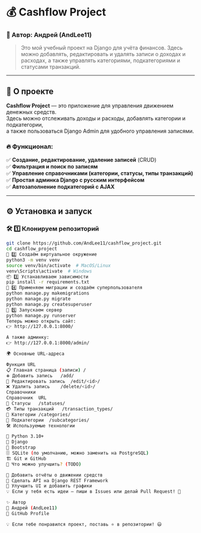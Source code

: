 # 💰 Cashflow Project

### 🚀 Автор: **Андрей (AndLee11)**

> Это мой учебный проект на Django для учёта финансов. Здесь можно добавлять, редактировать и удалять записи о доходах и расходах, а также управлять категориями, подкатегориями и статусами транзакций.

---

## 📌 О проекте

**Cashflow Project** — это приложение для управления движением денежных средств.  
Здесь можно отслеживать доходы и расходы, добавлять категории и подкатегории,  
а также пользоваться Django Admin для удобного управления записями.

### 🔥 **Функционал:**
✅ **Создание, редактирование, удаление записей** (CRUD)  
✅ **Фильтрация и поиск по записям**  
✅ **Управление справочниками (категории, статусы, типы транзакций)**  
✅ **Простая админка Django с русским интерфейсом**  
✅ **Автозаполнение подкатегорий с AJAX**  

---

## ⚙️ **Установка и запуск**

### 🛠 1️⃣ **Клонируем репозиторий**
```bash
git clone https://github.com/AndLee11/cashflow_project.git
cd cashflow_project
🔹 2️⃣ Создаём виртуальное окружение
python3 -m venv venv
source venv/bin/activate  # MacOS/Linux
venv\Scripts\activate  # Windows
📦 3️⃣ Устанавливаем зависимости
pip install -r requirements.txt
📌 4️⃣ Применяем миграции и создаём суперпользователя
python manage.py makemigrations
python manage.py migrate
python manage.py createsuperuser
🚀 5️⃣ Запускаем сервер
python manage.py runserver
Теперь можно открыть сайт:
👉 http://127.0.0.1:8000/

А также админку:
👉 http://127.0.0.1:8000/admin/

🌍 Основные URL-адреса

Функция	URL
📋 Главная страница (записи)	/
➕ Добавить запись	/add/
📝 Редактировать запись	/edit/<id>/
❌ Удалить запись	/delete/<id>/
Справочники
Справочник	URL
📌 Статусы	/statuses/
💳 Типы транзакций	/transaction_types/
📂 Категории	/categories/
📂 Подкатегории	/subcategories/
🛠 Используемые технологии

🐍 Python 3.10+
🎯 Django
🎨 Bootstrap
🗄 SQLite (по умолчанию, можно заменить на PostgreSQL)
🏗 Git и GitHub
📌 Что можно улучшить? (TODO)

🔹 Добавить отчёты о движении средств
🔹 Сделать API на Django REST Framework
🔹 Улучшить UI и добавить графики
💡 Если у тебя есть идеи — пиши в Issues или делай Pull Request! 🚀

✨ Автор
👤 Андрей (AndLee11)
📍 GitHub Profile

💡 Если тебе понравился проект, поставь ⭐ в репозитории! 😃
